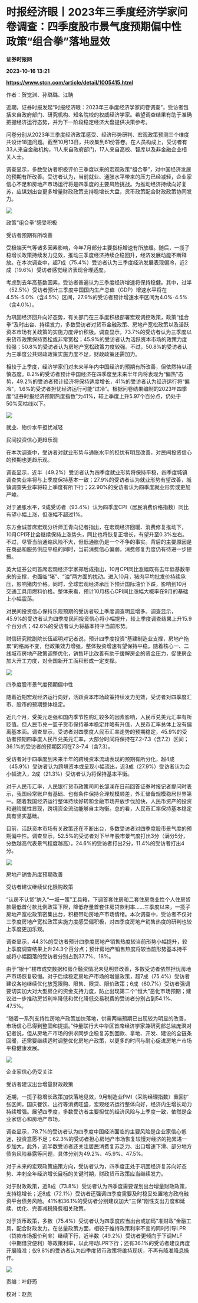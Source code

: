 # 时报经济眼丨2023年三季度经济学家问卷调查：四季度股市景气度预期偏中性 政策“组合拳”落地显效
**证券时报网**

**2023-10-16 13:21**

**https://www.stcn.com/article/detail/1005415.html**

作者：贺觉渊、孙璐璐、江聃

近期，证券时报发起“时报经济眼：2023年三季度经济学家问卷调查”，受访者包括来自政府部门、研究机构、知名院校的权威经济学家。希望调查结果有助于准确把握经济运行态势，并为下一阶段稳定经济大盘提供决策参考。

问卷分别从2023年三季度经济政策感受、经济形势研判、宏观政策预测三个维度共设计18道问题。截至10月13日，共收集到61份答卷。在人员构成上，受访者有33人来自金融机构，11人来自政府部门，17人来自高校、智库以及非金融企业相关人士。

调查显示，多数受访者积极评价三季度以来的宏观政策“组合拳”，对中国经济发展的预期有所改善。受访者认为，当前就业、通胀水平带来的压力已经减轻，企业家信心不足和房地产市场运行将是四季度的主要风险挑战。为推动经济持续向好复苏，应谋划出台更多增量财政政策支持稳增长大盘，货币政策配合财政政策协同发力。

![](https://stcn-main.oss-cn-shenzhen.aliyuncs.com/upload/wechat/20231016/YRdSz9epGVh9J6jlcMAryTC5zDu3bYL54JURECDHlx0ry2GArWbG9RaGNS4555xo24D8GFa0hxibicKicvOPzwZzQ.png)

政策“组合拳”感受积极

受访者预期有所改善

受极端天气等诸多因素影响，今年7月部分主要指标增速有所放缓。随后，一揽子稳增长政策持续发力见效，推动三季度经济持续企稳回升，经济发展动能不断释放。在本次调查中，超7成（75.4%）受访者认为三季度经济发展表现偏冷，近2成（19.6%）受访者感觉经济表现合理适度。

考虑到去年高基数因素，受访者普遍认为三季度经济增速将保持稳健。其中，过半（52.5%）受访者预计三季度中国国内生产总值（GDP）增速水平将在4.5%-5.0%（含4.5%）区间，27.9%的受访者预计增速水平区间为4.0%-4.5%（含4.0%）。

为巩固经济回升向好态势，有关部门在三季度积极部署宏观调控政策，政策“组合拳”及时出台、持续发力，多数受访者对货币金融政策、房地产宽松政策以及活跃资本市场有关政策的实施力度评价积极。调查显示，73.7%的受访者认为三季度以来货币政策保持宽松或非常宽松；45.9%的受访者认为活跃资本市场的政策力度较强；50.8%的受访者认为房地产宽松政策力度较强。不过，50.8%的受访者认为三季度公共财政政策实施力度不足，财政政策还需加力。

相较于上季度，经济学家们对未来半年内中国经济的预期有所改善，但依然持以谨慎态度。8.2%的受访者预计中国经济在四季度至未来半年内将表现为“偏热”态势，49.2%的受访者预计经济将保持适度增长，41%的受访者认为经济运行将“偏冷”，1.6%的受访者担忧经济运行可能“过冷”。根据问卷结果编制的2023年四季度“证券时报经济预期热度指数”为41%，较上季度上升5.97个百分点，仍处于50%荣枯线以下。

![](https://stcn-main.oss-cn-shenzhen.aliyuncs.com/upload/wechat/20231016/YRdSz9epGVh9J6jlcMAryTC5zDu3bYL54JURECDHlx0ry2GArWbG9RaGNS4555xo24D8GFa0hxibicKicvOPzwZzQ.png)

就业、物价水平担忧减轻

民间投资信心更趋乐观

在本次调查中，受访者对就业形势与通胀水平的担忧有明显改善，对民间投资信心的预期也更趋乐观。

调查显示，近半（49.2%）受访者认为四季度就业形势将保持平稳，四季度城镇调查失业率将与上季度保持基本一致；27.9%的受访者认为就业形势有望改善，城镇调查失业率将较上季度有所下行；22.90%的受访者认为四季度就业形势或更加严峻。

对于通胀水平，9成受访者（93.4%）认为四季度CPI（居民消费价格指数）同比有望小幅上涨，但涨幅不超过1%。

东方金诚首席宏观分析师王青向记者指出，在宏观经济回暖、消费修复推动下，10月CPI环比会继续保持上涨势头，同比也将恢复正增长，有望升至0.3%左右。不过，尽管当前通缩风险不大，但低通胀仍是一个不争的事实。背后的主要原因是在商品和服务供应平稳的同时，当前消费信心偏弱，消费修复力度仍有待进一步提振。

英大证券公司首席宏观经济学家郑后成指出，10月CPI同比涨幅既有去年低基数带来的支撑，也面临“猪”、“油”两方面的扰动。进入10月，猪肉平均批发价持续承压，影响猪肉价格。同时，全球宏观经济承压下预计国际油价下跌，影响到10月交通工具用燃料价格。整体来看，预计10月核心CPI同比涨幅大概率在9月的基础上小幅震荡。

对民间投资信心保持乐观预期的受访者较上季度调查明显增多。调查显示，45.9%的受访者认为四季度民间投资信心将小幅提升，较上季度调查结果上升15.9个百分点；42.6%的受访者认为将基本持平当前形势。

财信研究院副院长伍超明对记者说，预计四季度投资“基建制造业支撑，房地产拖累”的格局不变，但政策效力增强，整体投资增速有望保持平稳。随着核心一、二线城市房地产政策调整优化，销售环比改善有助于缓解房企的资金压力，促使房企加大开工力度，对全国新开工面积形成一定支撑。

![](https://stcn-main.oss-cn-shenzhen.aliyuncs.com/upload/wechat/20231016/YRdSz9epGVh9J6jlcMAryTC5zDu3bYL54JURECDHlx0ry2GArWbG9RaGNS4555xo24D8GFa0hxibicKicvOPzwZzQ.png)

四季度股市景气度预期偏中性

随着近期宏观经济运行向好，活跃资本市场政策持续发力见效，受访者对四季度汇市、股市的预期整体稳定。

近几个月，受美元走强和国内季节性购汇较多的因素影响，人民币兑美元汇率有所贬值。但人民币兑一篮子货币保持基本稳定并略有升值，人民币汇率总体上没有偏离基本面。调查显示，受访者对四季度人民币汇率走势的预期稳定，45.9%的受访者预期四季度人民币兑美元汇率，大部分时间将保持在7.2-7.3（含7.2）区间；36.1%的受访者的预期区间在7.3-7.4（含7.3）。

受访者对于四季度到未来半年的跨境资本流动表现的预期有所分化，超4成（45.9%）受访者认为跨境资本或呈现小幅流出，近3成（27.9%）受访者认为会小幅流入，2成（21.3%）受访者认为将保持基本平衡。

对于人民币汇率，人民银行货币政策司司长邹澜在日前回答证券时报记者提问时表示，我国经常账户有基础、也有条件保持合理规模顺差，外汇储备规模稳居世界第一。随着我国经济运行整体持续好转和金融市场开放步伐加快，人民币资产的投资和避险属性显现，跨境资金流动能够自主均衡。总的看，人民币汇率保持基本稳定具有坚实基础。

目前，活跃资本市场有关政策还在不断出台，多数受访者对四季度股市景气度的预期偏中性。调查显示，52.5%的受访者对下半年股市景气度打出3分（满分5分，分数越高代表景气程度越高），24.6%的受访者打出2分，11.4%的受访者打出4分。

![](https://stcn-main.oss-cn-shenzhen.aliyuncs.com/upload/wechat/20231016/YRdSz9epGVh9J6jlcMAryTC5zDu3bYL54JURECDHlx0ry2GArWbG9RaGNS4555xo24D8GFa0hxibicKicvOPzwZzQ.png)

房地产销售热度预期改善

受访者建议继续优化限购政策

“认房不认贷”纳入“一城一策”工具箱，下调首套住房和二套住房商业性个人住房贷款最低首付款比例政策下限，降低存量首套住房贷款利率……三季度以来，一揽子房地产宽松政策密集出台，积极带动房地产市场情绪。本次调查中，受访者不仅对三季度房地产宽松政策实施力度感受偏积极，对四季度房地产销售热度的研判也较上季度更加乐观。

调查显示，44.3%的受访者预计四季度房地产销售热度较当前形势小幅提升，较上季度调查结果上升24.3个百分点；预计房地产销售热度将较当前形势基本持平或将小幅回落的受访者分别占到37.7%、18%。

由于“银十”楼市成交数据和房企融资情况未见明显改善，多数受访者依然担忧房地产市场恢复较慢。对于后续稳定房地产市场的增量政策，超7成（75.4%）受访者建议各地继续优化放宽限购、限售、限贷、限价政策；6成（60.7%）受访者强调要切实加大对大型房企的资金支持力度，防止出现第二个“恒大”恶化市场预期；建议进一步推动房贷利率降低和优化降低交易税费的受访者分别占到54.1%、47.5%。

“随着一系列支持性房地产政策加快落地，供需两端预期已出现较为明显的改善，市场信心已得到整固和提振。”仲量联行大中华区首席经济学家兼研究部总监庞溟对记者说，但从房地产市场的供求同步企稳复苏到回款、拿地、开发、建设的全链条回暖，还需要继续适时调整优化房地产政策，以更多的时间与耐心促进房地产市场平稳健康发展。

![](https://stcn-main.oss-cn-shenzhen.aliyuncs.com/upload/wechat/20231016/YRdSz9epGVh9J6jlcMAryTC5zDu3bYL54JURECDHlx0ry2GArWbG9RaGNS4555xo24D8GFa0hxibicKicvOPzwZzQ.png)

企业家信心仍受关注

受访者建议出台增量财政政策

近期，一揽子稳增长政策加快落地见效，9月制造业PMI（采购经理指数）重回扩张区间，国庆餐饮、出行等消费旺盛，宏观经济运行整体向好，经济内生增长动力持续增强。展望四季度，多数受访者主要担忧的经济风险与上季度一致，依然是企业家信心和房地产市场。

调查显示，78.7%的受访者认为四季度中国经济面临的主要风险是企业家信心低迷，投资意愿不足；62.3%的受访者担心房地产市场恢复较慢对经济的拖累进一步加大。此外，近半数受访者还关注居民消费复苏乏力、出口增速下滑、部分地方债务风险暴露等问题，具体分别为49.2%、45.9%、47.5%。

对于未来的宏观政策施策方向，受访者认为，四季度正处于巩固经济复苏向好态势、冲刺全年经济增长目标的关键时期，财政货币政策应当继续发力。

对于财政政策，近8成（73.8%）受访者认为四季度需要谋划出台增量财政政策，支持稳增长；近8成（72.1%）受访者还强调四季度需要及时稳妥处置地方政府融资平台债务风险。41%和36.1%的受访者分别建议加大“三保”刚性支出力度和延续、优化、完善减税降费相关政策。

对于货币政策，多数（75.4%）受访者认为四季度应当出台或加码“准财政”金融工具，配合财政发力。在总量政策方面，相较于维持政策利率不变的同时引导LPR（贷款市场报价利率）继续下行，近半数（49.2%）受访者更倾向于下调MLF（中期借贷便利）等政策利率，以此带动LPR下行；还有36.1%的受访者建议再度开展降准；仅9.8%的受访者认为四季度货币政策将维持现状，不再有降准降息操作。

![](https://stcn-main.oss-cn-shenzhen.aliyuncs.com/upload/wechat/20231016/YRdSz9epGVgMiceAqJ6icKtHzuHOe9OlqqmYJ7BVJQdDfPR0OBTiaxB7mJOTlcm4ibPggibvT1BBAqMsrPBicne87cUQ.png)

责编：叶舒筠

校对：赵燕
